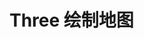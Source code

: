 # Three 绘制地图

<ChinaMap />

<script setup>
    import ChinaMap from '../components/demo/chinaMap.vue'
</script>
